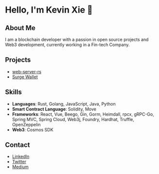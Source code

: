 # Hello, I'm Kevin Xie 👋

## About Me
I am a blockchain developer with a passion in open source projects and Web3 development, currently working in a Fin-tech Company.


## Projects

- [web-server-rs](https://github.com/kevinsheeranxyj/web-server-rs)
- [Surge Wallet](https://safesurge.xyz)

## Skills
- **Languages**: Rust, Golang, JavaScript, Java, Python
- **Smart Contract Language**: Solidity, Move
- **Frameworks**: React, Vue, Beego, Gin, Gorm, Heimdall, rpcx, gRPC-Go, Spring MVC, Spring Cloud, Web3j, Foundry, Hardhat, Truffle, OpenZeppelin
- **Web3**: Cosmos SDK

## Contact
- [LinkedIn](https://www.linkedin.com/in/kevin-sheeran-182b1a25b/)
- [Twitter](https://x.com/Kevinsheeranxyj)
- [Medium](https://medium.com/@kevinsheeranxyj)

